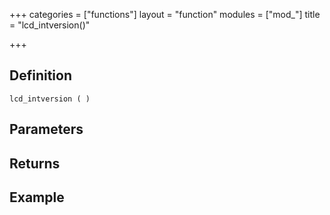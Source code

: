 +++
categories = ["functions"]
layout = "function"
modules = ["mod_"]
title = "lcd_intversion()"

+++

## Definition

    lcd_intversion ( )

## Parameters

## Returns

## Example
